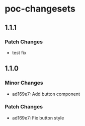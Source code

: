 # poc-changesets

## 1.1.1

### Patch Changes

- test fix

## 1.1.0

### Minor Changes

- ad169e7: Add button component

### Patch Changes

- ad169e7: Fix button style
